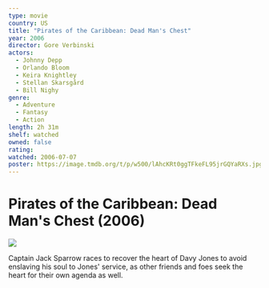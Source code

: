 ```yaml
---
type: movie
country: US
title: "Pirates of the Caribbean: Dead Man's Chest"
year: 2006
director: Gore Verbinski
actors:
  - Johnny Depp
  - Orlando Bloom
  - Keira Knightley
  - Stellan Skarsgård
  - Bill Nighy
genre:
  - Adventure
  - Fantasy
  - Action
length: 2h 31m
shelf: watched
owned: false
rating:
watched: 2006-07-07
poster: https://image.tmdb.org/t/p/w500/lAhcKRt0ggTFkeFL95jrGQYaRXs.jpg
---
```


# Pirates of the Caribbean: Dead Man's Chest (2006)

![](https://image.tmdb.org/t/p/w500/lAhcKRt0ggTFkeFL95jrGQYaRXs.jpg)

Captain Jack Sparrow races to recover the heart of Davy Jones to avoid enslaving his soul to Jones' service, as other friends and foes seek the heart for their own agenda as well.